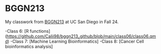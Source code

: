 # BGGN213

My classwork from [BGGN213](https://bioboot.github.io/bggn213_F24/) at UC San Diego in Fall 24.

-Class 6: [R functions] (https://github.com/Calii98/bggn213_github/blob/main/class06/class06.qmd)
-Class 7: [Machine Learning Bioinformatics]
-Class 8: [Cancer Cell bioinformatics analysis]


